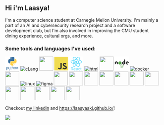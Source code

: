 

## Hi i'm Laasya!

I'm a computer science student at Carnegie Mellon University. I'm mainly a part of an AI and cybersecurity research project and a software development club, but I'm also involved in improving the CMU student dining experience, cultural orgs, and more.

### Some tools and languages I've used:

  
<p align="left">
<img src="https://raw.githubusercontent.com/devicons/devicon/master/icons/python/python-original-wordmark.svg" alt="python" width="45" height="45"/>
<img src="https://cdn.jsdelivr.net/gh/devicons/devicon/icons/c/c-original.svg" alt="cLang" width="45" height="45"/>
<img src="https://cdn.jsdelivr.net/gh/devicons/devicon@latest/icons/typescript/typescript-original.svg" width="45" height="45" />
<img src="https://raw.githubusercontent.com/devicons/devicon/master/icons/javascript/javascript-original.svg" alt="javascript" width="45" height="45" />
<img src="https://raw.githubusercontent.com/devicons/devicon/master/icons/react/react-original-wordmark.svg" alt="react" width="45" height="45" />
<img src="https://cdn.jsdelivr.net/gh/devicons/devicon/icons/html5/html5-original.svg" alt="html" width="45" height="45"/>
<img src="https://cdn.jsdelivr.net/gh/devicons/devicon@latest/icons/css3/css3-original.svg" width="45" height="45" />
<img src="https://raw.githubusercontent.com/devicons/devicon/master/icons/nodejs/nodejs-original-wordmark.svg" alt="nodejs" width="45" height="45" />
<img src="https://cdn.jsdelivr.net/gh/devicons/devicon/icons/docker/docker-original.svg" alt="docker" width="45" height="45"/>
<img src="https://cdn.jsdelivr.net/gh/devicons/devicon/icons/amazonwebservices/amazonwebservices-plain-wordmark.svg" width="45" height="45"/>
<img src="https://cdn.jsdelivr.net/gh/devicons/devicon/icons/linux/linux-original.svg" alt="linux" width="45" height="45"/>       
<img src="https://cdn.jsdelivr.net/gh/devicons/devicon/icons/figma/figma-original.svg" alt="figma" width="45" height="45"/>  
<img src="https://cdn.jsdelivr.net/gh/devicons/devicon@latest/icons/argocd/argocd-original.svg" width="45" height="45" />
<img src="https://cdn.jsdelivr.net/gh/devicons/devicon@latest/icons/browserstack/browserstack-original.svg" width="45" height="45"/>
<img src="https://cdn.jsdelivr.net/gh/devicons/devicon@latest/icons/cucumber/cucumber-plain.svg" width="45" height="45" />
<img src="https://cdn.jsdelivr.net/gh/devicons/devicon@latest/icons/expo/expo-original.svg" width="45" height="45" />
<img src="https://cdn.jsdelivr.net/gh/devicons/devicon@latest/icons/grafana/grafana-original.svg" width="45" height="45" />
<img src="https://cdn.jsdelivr.net/gh/devicons/devicon@latest/icons/java/java-original.svg" width="45" height="45" />
<img src="https://cdn.jsdelivr.net/gh/devicons/devicon@latest/icons/nextjs/nextjs-original.svg" width="45" height="45" />
<img src="https://cdn.jsdelivr.net/gh/devicons/devicon@latest/icons/numpy/numpy-original.svg" width="45" height="45" />
<img src="https://cdn.jsdelivr.net/gh/devicons/devicon@latest/icons/playwright/playwright-original.svg" width="45" height="45" />
<img src="https://cdn.jsdelivr.net/gh/devicons/devicon@latest/icons/prisma/prisma-original.svg" width="45" height="45" />
<img src="https://cdn.jsdelivr.net/gh/devicons/devicon@latest/icons/pytest/pytest-original.svg" width="45" height="45" />
<img src="https://cdn.jsdelivr.net/gh/devicons/devicon@latest/icons/tailwindcss/tailwindcss-original-wordmark.svg" width="45" height="45" />
</p>

Checkout <a href="https://www.linkedin.com/in/laasyaaki" target="_blank">my linkedin</a> and <a href="https://laasyaaki.github.io/">https://laasyaaki.github.io/</a>!



![](https://komarev.com/ghpvc/?username=laasyaaki&color=brightgreen)


<!--
**laasyaaki/laasyaaki** is a ✨ _special_ ✨ repository because its `README.md` (this file) appears on your GitHub profile.

Here are some ideas to get you started:

- 🔭 I’m currently working on ...
- 🌱 I’m currently learning ...
- 👯 I’m looking to collaborate on ...
- 🤔 I’m looking for help with ...
- 💬 Ask me about ...
- 📫 How to reach me: ...
- 😄 Pronouns: ...
- ⚡ Fun fact: ...
-->
